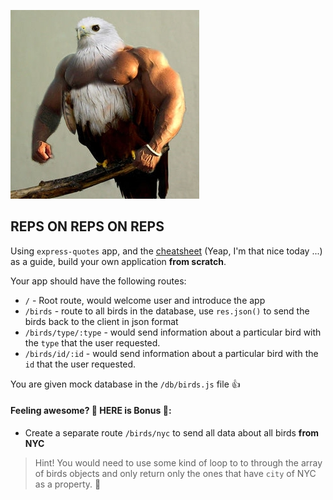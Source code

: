![pumped bird](../img/reps.jpg)

## REPS ON REPS ON REPS

Using `express-quotes` app, and the [cheatsheet]('https://git.generalassemb.ly/nyc-wdi-ada/HW_U02_D06_EXPRESS_INTRO_-_SQL/blob/master/cheatsheet.md') (Yeap, I'm that nice today ...) as a guide, build your own application **from scratch**.

Your app should have the following routes:

* `/` - Root route, would welcome user and introduce the app
* `/birds` - route to all birds in the database, use `res.json()` to send the birds back to the client in json format
* `/birds/type/:type` - would send information about a particular bird with the `type` that the user requested.
* `/birds/id/:id` - would send information about a particular bird with the `id` that the user requested.

You are given mock database in the `/db/birds.js` file :thumbsup:

#### Feeling awesome? 💪 HERE is **Bonus** 🎉:
* Create a separate route `/birds/nyc` to send all data about all birds **from NYC**
> Hint! You would need to use some kind of loop to to through the array of birds objects and only return only the ones that have `city` of NYC as a property. :tada:
